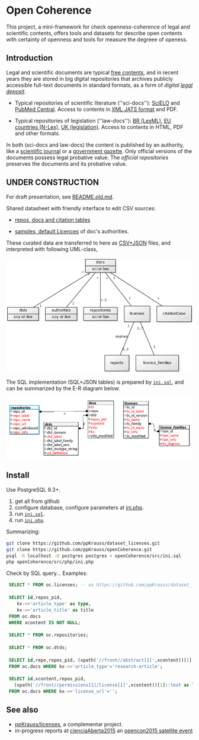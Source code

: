 # Open Coherence
This project, a mini-framework for check openness-coherence of legal and scientific contents, offers tools and datasets for describe open contents with certainty of openness and tools for measure the degreee of openess.

## Introduction
Legal and scientific documents are typical [free contents](https://en.wikipedia.org/wiki/Free_content#Legislation), and in recent years they are stored in big digital repositories that archives publicly accessible full-text documents in standard formats, as a form of *digital [legal deposit](https://en.wikipedia.org/wiki/Legal_deposit)*.

* Typical repositories of scientific literature (''sci-docs''): [SciELO](https://en.wikipedia.org/wiki/SciELO) and [PubMed Central](https://en.wikipedia.org/wiki/PubMed_Central). Access to contents in [XML JATS format](https://en.wikipedia.org/wiki/Journal_Article_Tag_Suite) and PDF.

* Typical repositories of legislation (''law-docs''): [BR (LexML)](http://www.lexml.gov.br/),  [EU countries (N-Lex)](http://eur-lex.europa.eu/n-lex/), [UK (legislation)](http://www.legislation.gov.uk/browse). Access to contents in HTML, PDF and other formats.

In both (sci-docs and law-docs) the content is published by an authority, like a [scientific journal](https://en.wikipedia.org/wiki/Scientific_journal) or a [government gazette](https://en.wikipedia.org/wiki/Government_gazette). Only official versions of the documents possess legal probative value. The *official repositories* preserves the documents and its  probative value.

## UNDER CONSTRUCTION

For draft presentation, see [README.old.md](_olds/README.old.md).

Shared datasheet with friendly interface to edit CSV sources:

 *  [repos, docs and citation tables](https://docs.google.com/spreadsheets/d/1HrMi0qWjvnEjX3kRD_1o4DJ8U4P7EBv1tx8Euw09K80/edit#gid=1763993748)

 *  [samples, default Licences](https://docs.google.com/spreadsheets/d/1tPivl_7ba710qXagA5tJTyxto8HLHXfEdqC_0hgsGs8/edit#gid=1998730446)  of doc's authorities.

These curated data are transferred to here as [CSV+JSON](http://data.okfn.org/doc/tabular-data-package) files, and interpreted with following UML-class,

![SQL table illustration](_docs/img/uml_tables.png)

The SQL implementation (SQL+JSON tables) is prepared by [`ini.sql`](src/ini.sql), and can be summarized by the E-R diagram below.

![SQL table illustration](_docs/img/sql_tables.png)

## Install

Use PostgreSQL 9.3+.

 1. get all from github
 2. configure database, configure parameters at [ini.php](src/ini.sql).
 3. run [`ini.sql`](src/ini.sql).
 4. run [`ini.php`](src/php/ini.php).

Summarizing:
```bash
git clone https://github.com/ppKrauss/dataset_licenses.git
git clone https://github.com/ppKrauss/openCoherence.git
psql -h localhost -U postgres postgres < openCoherence/src/ini.sql
php openCoherence/src/php/ini.php
```

Check by SQL query... Examples:

```sql
 SELECT * FROM oc.licenses; -- as https://github.com/ppKrauss/dataset_licenses/blob/master/data/licenses.csv

 SELECT id,repos_pid, 
	kx->>'article_type' as type, 
	kx->>'article_title' as title
 FROM oc.docs
 WHERE xcontent IS NOT NULL;

 SELECT * FROM oc.repositories;

 SELECT * FROM oc.dtds;

 SELECT id,repo,repos_pid, (xpath('//front//abstract[1]',xcontent))[1] as abstract
 FROM oc.docs WHERE kx->>'article_type'='research-article';
         
 SELECT id,xcontent,repos_pid, 
   (xpath('//front//permissions[1]/license[1]',xcontent))[1]::text as license_for_human
 FROM oc.docs WHERE kx->>'license_url'='';
```

## See also

* [ppKrauss/licenses](https://github.com/ppKrauss/licenses), a complementar project.
* in-progress reports at [cienciaAberta2015](http://www.cienciaaberta.net/encontro2015/) an [opencon2015 satellite event](http://www.opencon2015.org/satellite)
